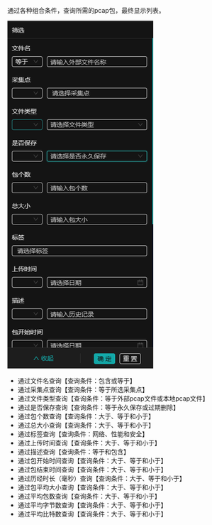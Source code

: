通过各种组合条件，查询所需的pcap包，最终显示列表。



![](./img/02-pcap查询.png)

- 通过文件名查询【查询条件：包含或等于】
- 通过采集点查询【查询条件：等于所选采集点】
- 通过文件类型查询【查询条件：等于外部pcap文件或本地pcap文件】
- 通过是否保存查询【查询条件：等于永久保存或过期删除】
- 通过包个数查询【查询条件：大于、等于和小于】
- 通过总大小查询【查询条件：大于、等于和小于】
- 通过标签查询【查询条件：网络、性能和安全】
- 通过上传时间查询【查询条件：大于、等于和小于】
- 通过描述查询【查询条件：等于和包含】
- 通过包开始时间查询【查询条件：大于、等于和小于】
- 通过包结束时间查询【查询条件：大于、等于和小于】
- 通过历经时长（毫秒）查询【查询条件：大于、等于和小于】
- 通过包平均大小查询【查询条件：大于、等于和小于】
- 通过平均包数查询【查询条件：大于、等于和小于】
- 通过平均字节数查询【查询条件：大于、等于和小于】
- 通过平均比特数查询【查询条件：大于、等于和小于】



